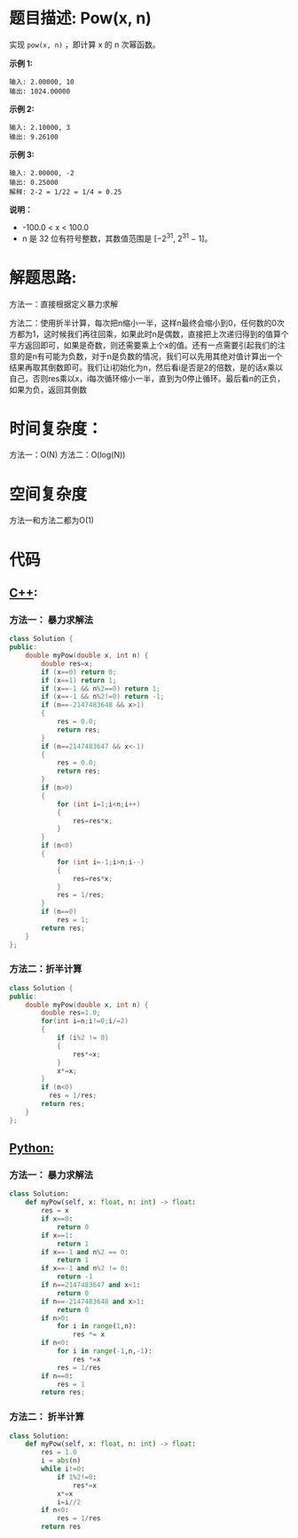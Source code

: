 # 题目描述:  Pow(x, n)

实现 ``pow(x, n)`` ，即计算 x 的 n 次幂函数。


**示例 1:**
```
输入: 2.00000, 10
输出: 1024.00000
```

**示例 2:**
```
输入: 2.10000, 3
输出: 9.26100
```

**示例 3:**
```
输入: 2.00000, -2
输出: 0.25000
解释: 2-2 = 1/22 = 1/4 = 0.25
```

**说明：**

  - -100.0 < x < 100.0
  - n 是 32 位有符号整数，其数值范围是 [−2<sup>31</sup>, 2<sup>31</sup> − 1]。

  
# 解题思路:
  方法一：直接根据定义暴力求解
  
  方法二：使用折半计算，每次把n缩小一半，这样n最终会缩小到0，任何数的0次方都为1，这时候我们再往回乘，如果此时n是偶数，直接把上次递归得到的值算个平方返回即可，如果是奇数，则还需要乘上个x的值。还有一点需要引起我们的注意的是n有可能为负数，对于n是负数的情况，我们可以先用其绝对值计算出一个结果再取其倒数即可。我们让i初始化为n，然后看i是否是2的倍数，是的话x乘以自己，否则res乘以x，i每次循环缩小一半，直到为0停止循环。最后看n的正负，如果为负，返回其倒数
# 时间复杂度：
  方法一：O(N)
  方法二：O(log(N))
# 空间复杂度
  方法一和方法二都为O(1)
  
# 代码

## [C++](./PowX-N.cpp):

### 方法一： 暴力求解法
```c++
class Solution {
public:
    double myPow(double x, int n) {
        double res=x;
        if (x==0) return 0;
        if (x==1) return 1;
        if (x==-1 && n%2==0) return 1;
        if (x==-1 && n%2!=0) return -1;
        if (n==-2147483648 && x>1) 
        {
            res = 0.0;
            return res;
        }
        if (n==2147483647 && x<-1) 
        {
            res = 0.0;
            return res;
        }
        if (n>0)
        {
            for (int i=1;i<n;i++)
            {
                res=res*x;
            }
        }
        if (n<0)
        {
            for (int i=-1;i>n;i--)
            {
                res=res*x;
            }
            res = 1/res;
        }
        if (n==0)
            res = 1;
        return res;
    }
};
```

### 方法二：折半计算
```c++
class Solution {
public:
    double myPow(double x, int n) {
        double res=1.0;
        for(int i=n;i!=0;i/=2)
        {
            if (i%2 != 0)
            {
                res*=x;
            }
            x*=x;
        }
        if (n<0)
          res = 1/res;
        return res;
    }
};
```

## [Python:](https://github.com/bryceustc/LeetCode_Note/blob/master/python/PowX-N/PowX-N.py)
### 方法一： 暴力求解法
```python
class Solution:
    def myPow(self, x: float, n: int) -> float:
        res = x
        if x==0:
            return 0
        if x==1:
            return 1
        if x==-1 and n%2 == 0:
            return 1
        if x==-1 and n%2 != 0:
            return -1
        if n==2147483647 and x<1:
            return 0
        if n==-2147483648 and x>1:
            return 0
        if n>0:
            for i in range(1,n):
                res *= x
        if n<0:
            for i in range(-1,n,-1):
                res *=x
            res = 1/res
        if n==0:
            res = 1
        return res;
```

### 方法二： 折半计算
```python
class Solution:
    def myPow(self, x: float, n: int) -> float:
        res = 1.0
        i = abs(n)
        while i!=0:
            if 1%2!=0:
                res*=x
            x*=x
            i=i//2
        if n<0:
            res = 1/res
        return res
```
